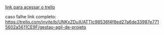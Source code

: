[link para acessar o trello](https://trello.com/invite/b/UNKxZDuX/ATTIc98536f4f8ed27a6de33987e7715602a5611CE9F/gestao-agil-de-projeto)

caso falhe link completo: https://trello.com/invite/b/UNKxZDuX/ATTIc98536f4f8ed27a6de33987e7715602a5611CE9F/gestao-agil-de-projeto

